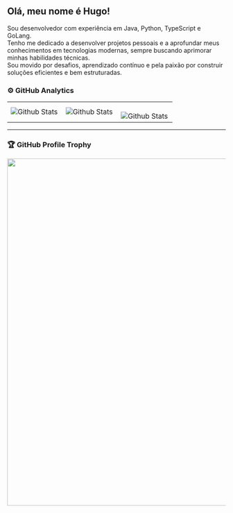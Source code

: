 
## Olá, meu nome é Hugo!

<p align="left"> 
     Sou desenvolvedor com experiência em Java, Python, TypeScript e GoLang.<br>
     Tenho me dedicado a desenvolver projetos pessoais e a aprofundar meus conhecimentos em tecnologias modernas, sempre buscando aprimorar minhas habilidades técnicas.<br>
     Sou movido por desafios, aprendizado contínuo e pela paixão por construir soluções eficientes e bem estruturadas.
</p>

### ⚙️ GitHub Analytics

<table>
  <tr>
    <td>
      <img
        align="left"
        src="https://github-readme-stats.vercel.app/api?username=hugocbb&theme=dark&hide_border=false&include_all_commits=true"
        alt="Github Stats"
      />
    </td>
    <td>
      <img
        align="left"
        src="https://github-readme-stats.vercel.app/api/top-langs/?username=hugocbb&theme=dark&hide_border=false&include_all_commits=true&count_private=true&layout=compact"
        alt="Github Stats"
      />
    </td>
    <td>
      <br />
      <img
        align="left"
        src="https://github-readme-streak-stats.herokuapp.com/?user=hugocbb&theme=dark&hide_border=false"
        alt="Github Stats"
      />
    </td>
  </tr>
</table>

--- 

### 🏆 GitHub Profile Trophy

<p align="center">
  <a
    href="https://github.com/hugocbb/github-profile-trophy"
    title="repositório de troféus"
  >
    <img
      width="800"
      src="https://github-profile-trophy.vercel.app/?username=hugocbb&column=8&theme=darkhub&no-frame=true&no-bg=true"
    />
  </a>
</p>
